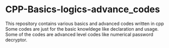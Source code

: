 # CPP-Basics-logics-advance_codes
This repository contains various basics and advanced codes written in cpp
Some codes are just for the basic knowldege like declaration and usage.
Some of the codes are advanced level codes like numerical password decryptor.
